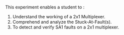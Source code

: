 This experiment enables a student to :
 1. Understand the working of a 2x1 Multiplexer.
 2. Comprehend and analyze the Stuck-At-Fault(s).
 3. To detect and verify SA1 faults on a 2x1 multiplexer.
